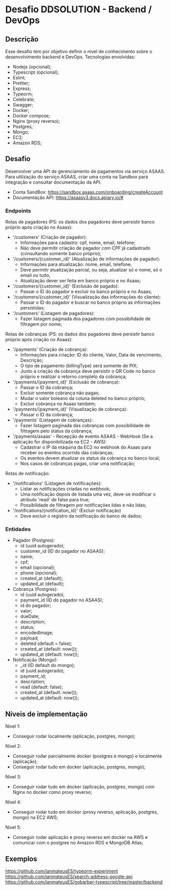 # Desafio DDSOLUTION - Backend / DevOps
## Descrição
Esse desafio tem por objetivo definir o nível de conhecimento sobre o desenvolvimento backend e DevOps.
Tecnologias envolvidas:
- Nodejs (opcional);
- Typescript (opcional);
- Eslint;
- Prettier;
- Express;
- Typeorm;
- Celebrate;
- Swagger;
- Docker;
- Docker compose;
- Nginx (proxy reverso);
- Postgres;
- Mongo;
- EC2;
- Amazon RDS;

## Desafio
Desenvolver uma API de gerenciamento de pagamentos via serviço ASAAS. Para utilização do serviço ASAAS, criar uma conta na Sandbox para integração e consultar documentação da API.
- Conta SandBox: https://sandbox.asaas.com/onboarding/createAccount 
- Documentação API: https://asaasv3.docs.apiary.io/#

### Endpoints
Rotas de pagadores (PS: os dados dos pagadores deve persistir banco próprio após criação no Asaas):
- '/customers' (Criação de pagador):
  - Informações para cadastro: cpf, nome, email, telefone;
  - Não deve permitir criação de pagador com CPF já cadastrado (consultando somente banco próprio);
- '/customers/{customer_id}' (Atualização de informações de pagador):
	- Informações para atualização: nome, email, telefone;
	- Deve permitir atualização parcial, ou seja, atualizar só o nome, só o email ou tudo;
	- Atualização dever ser feita em banco próprio e no Asaas;
- '/customers/{customer_id}' (Exclusão de pagado):
	- Passar o ID do pagador e excluir no banco próprio e no Asaas;
- '/customers/{customer_id}' (Visualização das informações do cliente):
	- Passar o ID do pagador e buscar no banco próprio as informações persistidas;
- '/customers' (Listagem de pagadores):
	- Fazer listagem paginada dos pagadores com possibilidade de filtragem por nome;

Rotas de cobranças (PS: os dados dos pagadores deve persistir banco próprio após criação no Asaas):
- '/payments' (Criação de cobrança):
	- Informações para criação: ID do cliente, Valor, Data de vencimento, Descrição;
	- O tipo de pagamento (billingType) será somente de PIX;
	- Junto a criação da cobrança deve persistir o QR Code no banco próprio e realizar o retorno completo da cobrança;
- '/payments/{payment_id}' (Exclusão de cobrança):
	- Passar o ID da cobrança;
	- Excluir somente cobrança não pagas;
	- Mudar o valor boleano da coluna deleted no banco próprio;
	- Excluir cobrança no Asaas também;
- '/payments/{payment_id}' (Visualização de cobrança):
	- Passar o ID da cobrança;
- '/payments' (Listagem de cobranças):
	- Fazer listagem paginada das cobranças com possibilidade de filtragem pelo status da cobrança;
- '/payments/asaas' - Recepção de evento ASAAS - WebHook (Se a aplicação for disponibilizada na EC2 - AWS):
	- Cadastrar o IP da máquina da EC2 no webhook do Asaas para receber os eventos ocorrido das cobranças;
	- Os eventos devem atualizar os status da cobrança no banco local;
	- Nos casos de cobranças pagas, criar uma notificação;

Rotas de notificação:
- '/notifications' (Listagem de notificações):
  - Listar as notificações criadas no webhook;
  - Uma notificação depois de listada uma vez, deve-se modificar o atributo 'read' de false para true;
  - Possibilidade de filtragem por notificações lidas e não lidas;
- '/notifications/{notification_id}' (Excluir notificação)
  - Deve excluir o registro da notificação do banco de dados;

### Entidades
- Pagador (Postgres):
	- id (uuid autogerado);
	- customer_id (ID do pagador no ASAAS);
	- name;
	- cpf;
	- email (opcional);
	- phone (opcional);
	- created_at (default);
	- updated_at (default);
- Cobrança (Postgres):
	- id (uuid autogerado);
	- payment_id (ID do pagador no ASAAS);
	- id do pagador;
	- valor;
	- dueDate;
	- description;
	- status;
	- encodedImage;
	- payload;
	- deleted  (default = false);
	- created_at (default: now());
	- updated_at (default: now());
- Notificação (Mongo):
	- _id (ID default do mongo);
	- id (uuid autogerado);
	- payment_id;
	- description;
	- read (default: false);
	- created_at (default: now());
	- updated_at (default: now());

## Níveis de implementação
Nível 1:
- Conseguir rodar localmente (aplicação, postgres, mongo);

Nível 2:
- Conseguir rodar parcialmente docker (postgres e mongo) e localmente (aplicação);
- Conseguir rodar tudo em docker (aplicação, postgres, mongo);

Nível 3:
- Conseguir rodar tudo em docker (aplicação, postgres, mongo) com Nginx no docker como proxy reverso;

Nível 4: 
- Conseguir rodar tudo em docker (proxy reverso, aplicação, postgres, mongo) na EC2 AWS;

Nível 5:
- Conseguir rodar aplicação e proxy reverso em docker na AWS e comunicar com o postgres no Amazon RDS e MongoDB Atlas;

## Exemplos
https://github.com/ianmateusES/typeorm-experiment
https://github.com/ianmateusES/search-address-google-api
https://github.com/ianmateusES/gobarber-typescript/tree/master/backend
